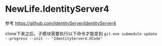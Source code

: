 # NewLife.IdentityServer4

参考 https://github.com/IdentityServer/IdentityServer4

clone下来之后，子模块需要执行以下命令才能拿到
`git.exe submodule update --progress --init -- "IdentityServer4.XCode"`
